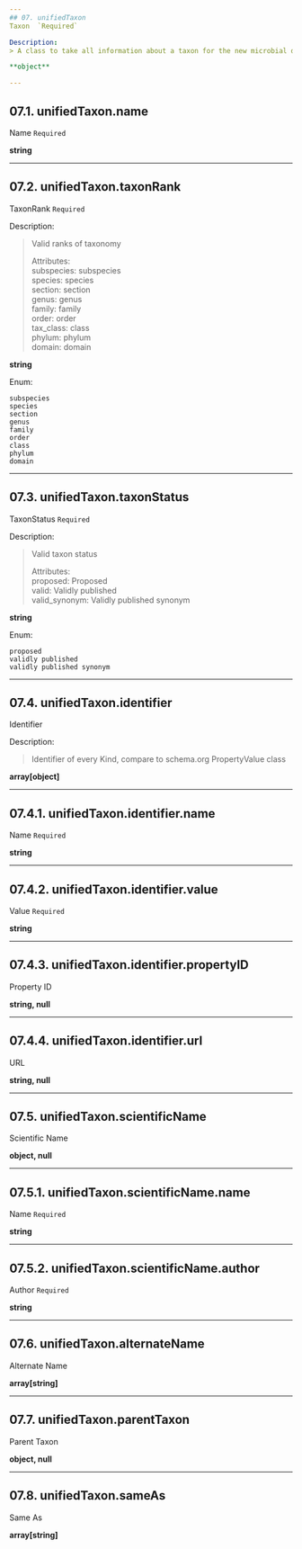 ```yaml
---
## 07. unifiedTaxon
Taxon  `Required`

Description:
> A class to take all information about a taxon for the new microbial data standard.  

**object**

---
```

## 07.1. unifiedTaxon.name
Name  `Required`

**string**

---
## 07.2. unifiedTaxon.taxonRank
TaxonRank  `Required`

Description:
> Valid ranks of taxonomy  
>  
> Attributes:  
>     subspecies: subspecies  
>     species: species  
>     section: section  
>     genus: genus  
>     family: family  
>     order: order  
>     tax_class: class  
>     phylum: phylum  
>     domain: domain  

**string**

Enum:

	subspecies
	species
	section
	genus
	family
	order
	class
	phylum
	domain

---
## 07.3. unifiedTaxon.taxonStatus
TaxonStatus  `Required`

Description:
> Valid taxon status  
>  
> Attributes:  
>     proposed: Proposed  
>     valid: Validly published  
>     valid_synonym: Validly published synonym  

**string**

Enum:

	proposed
	validly published
	validly published synonym

---
## 07.4. unifiedTaxon.identifier
Identifier  

Description:
> Identifier of every Kind, compare to schema.org PropertyValue class  

**array[object]**

---
## 07.4.1. unifiedTaxon.identifier.name
Name  `Required`

**string**

---
## 07.4.2. unifiedTaxon.identifier.value
Value  `Required`

**string**

---
## 07.4.3. unifiedTaxon.identifier.propertyID
Property ID  

**string, null**

---
## 07.4.4. unifiedTaxon.identifier.url
URL  

**string, null**

---
## 07.5. unifiedTaxon.scientificName
Scientific Name  

**object, null**

---
## 07.5.1. unifiedTaxon.scientificName.name
Name  `Required`

**string**

---
## 07.5.2. unifiedTaxon.scientificName.author
Author  `Required`

**string**

---
## 07.6. unifiedTaxon.alternateName
Alternate Name  

**array[string]**

---
## 07.7. unifiedTaxon.parentTaxon
Parent Taxon  

**object, null**

---
## 07.8. unifiedTaxon.sameAs
Same As  

**array[string]**
